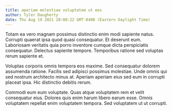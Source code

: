 ```yaml
---
title: aperiam molestiae voluptatem ut eos
author: Tyler Daugherty
date: Thu Aug 19 2021 20:08:22 GMT-0400 (Eastern Daylight Time)
---
```

Totam ea vero magnam possimus distinctio enim modi sapiente natus. Corrupti quaerat ipsa quod quasi consequatur. Et deserunt eum. Laboriosam veritatis quia porro inventore cumque dicta perspiciatis consequatur. Delectus sapiente tempore. Temporibus ratione sed voluptas rerum sapiente et.

 Voluptas corporis omnis tempora eos maxime. Sed consequatur dolorem assumenda ratione. Facilis sed adipisci possimus molestiae. Unde omnis qui sed nostrum architecto minus at. Aperiam aperiam eius sed eum in corrupti placeat ipsa. Hic distinctio debitis rerum.

 Commodi eum eum voluptate. Quas atque voluptatem rem et velit consequatur eius. Dolores quis enim harum libero earum esse. Omnis voluptatem repellat enim voluptatem tempora. Sed voluptatem ut ut corrupti.
